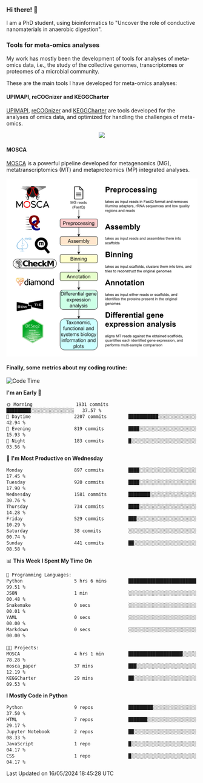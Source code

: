 ### Hi there! 👋

I am a PhD student, using bioinformatics to "Uncover the role of conductive nanomaterials in anaerobic digestion".

### Tools for meta-omics analyses

My work has mostly been the development of tools for analyses of meta-omics data, i.e., the study of the collective genomes, transcriptomes or proteomes of a microbial community.

These are the main tools I have developed for meta-omics analyses:

#### UPIMAPI, reCOGnizer and KEGGCharter

[UPIMAPI](https://github.com/iquasere/UPIMAPI), [reCOGnizer](https://github.com/iquasere/reCOGnizer) and [KEGGCharter](https://github.com/iquasere/KEGGCharter) are tools developed for the analyses of omics data, and optimized for handling the challenges of meta-omics.

<p align="center">
    <img src="assets/annotation_paper.png">
</p>

#### MOSCA

[MOSCA](https://github.com/iquasere/MOSCA) is a powerful pipeline developed for metagenomics (MG), metatranscriptomics (MT) and metaproteomics (MP) integrated analyses.

<p align="center">
    <img src="assets/mosca_workflow.png" align="center" width="700">
</p>


#### Finally, some metrics about my coding routine:

<!--START_SECTION:waka-->
![Code Time](http://img.shields.io/badge/Code%20Time-827%20hrs%2048%20mins-blue)

**I'm an Early 🐤** 

```text
🌞 Morning                1931 commits        █████████░░░░░░░░░░░░░░░░   37.57 % 
🌆 Daytime                2207 commits        ███████████░░░░░░░░░░░░░░   42.94 % 
🌃 Evening                819 commits         ████░░░░░░░░░░░░░░░░░░░░░   15.93 % 
🌙 Night                  183 commits         █░░░░░░░░░░░░░░░░░░░░░░░░   03.56 % 
```
📅 **I'm Most Productive on Wednesday** 

```text
Monday                   897 commits         ████░░░░░░░░░░░░░░░░░░░░░   17.45 % 
Tuesday                  920 commits         ████░░░░░░░░░░░░░░░░░░░░░   17.90 % 
Wednesday                1581 commits        ████████░░░░░░░░░░░░░░░░░   30.76 % 
Thursday                 734 commits         ████░░░░░░░░░░░░░░░░░░░░░   14.28 % 
Friday                   529 commits         ███░░░░░░░░░░░░░░░░░░░░░░   10.29 % 
Saturday                 38 commits          ░░░░░░░░░░░░░░░░░░░░░░░░░   00.74 % 
Sunday                   441 commits         ██░░░░░░░░░░░░░░░░░░░░░░░   08.58 % 
```


📊 **This Week I Spent My Time On** 

```text
💬 Programming Languages: 
Python                   5 hrs 6 mins        █████████████████████████   99.51 % 
JSON                     1 min               ░░░░░░░░░░░░░░░░░░░░░░░░░   00.48 % 
Snakemake                0 secs              ░░░░░░░░░░░░░░░░░░░░░░░░░   00.01 % 
YAML                     0 secs              ░░░░░░░░░░░░░░░░░░░░░░░░░   00.00 % 
Markdown                 0 secs              ░░░░░░░░░░░░░░░░░░░░░░░░░   00.00 % 

🐱‍💻 Projects: 
MOSCA                    4 hrs 1 min         ████████████████████░░░░░   78.28 % 
mosca_paper              37 mins             ███░░░░░░░░░░░░░░░░░░░░░░   12.19 % 
KEGGCharter              29 mins             ██░░░░░░░░░░░░░░░░░░░░░░░   09.53 % 
```

**I Mostly Code in Python** 

```text
Python                   9 repos             █████████░░░░░░░░░░░░░░░░   37.50 % 
HTML                     7 repos             ███████░░░░░░░░░░░░░░░░░░   29.17 % 
Jupyter Notebook         2 repos             ██░░░░░░░░░░░░░░░░░░░░░░░   08.33 % 
JavaScript               1 repo              █░░░░░░░░░░░░░░░░░░░░░░░░   04.17 % 
CSS                      1 repo              █░░░░░░░░░░░░░░░░░░░░░░░░   04.17 % 
```




 Last Updated on 16/05/2024 18:45:28 UTC
<!--END_SECTION:waka-->
